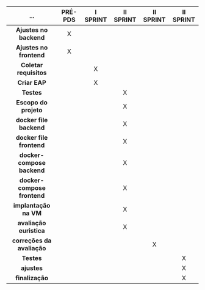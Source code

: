  **...**                     | **PRÉ-PDS** | **I SPRINT** | **II SPRINT** | **II SPRINT** | **II SPRINT** 
:---------------------------:|:-----------:|:-----------:|:-------------:|:-------------:|:-------------:
 **Ajustes no backend**      | X           |             |               |               |               
 **Ajustes no frontend**     | X           |             |               |               |               
 **Coletar requisitos**      |             | X           |               |               |               
 **Criar EAP**               |             | X           |               |               |               
 **Testes**                  |             |             | X             |               |               
 **Escopo do projeto**       |             |             | X             |               |               
 **docker file backend**     |             |             | X             |               |               
 **docker file frontend**    |             |             | X             |               |               
 **docker-compose backend**  |             |             | X             |               |               
 **docker-compose frontend** |             |             | X             |               |               
 **implantação na VM**       |             |             | X             |               |               
 **avaliação euristica**     |             |             | X             |               |               
 **correções da avaliação**  |             |             |               | X             |               
 **Testes**                  |             |             |               |               | X             
 **ajustes**                 |             |             |               |               | X             
 **finalização**             |             |             |               |               | X             

